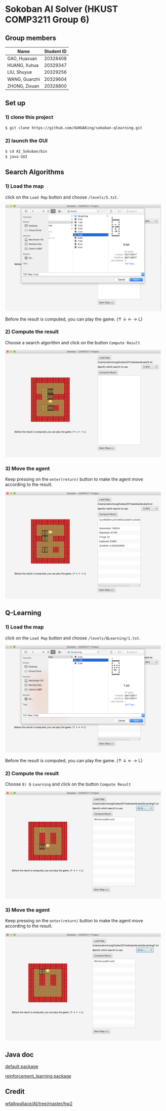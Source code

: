 # Sokoban AI Solver (HKUST COMP3211 Group 6)

## Group members
| Name         	| Student ID   	| 
| ------------- 	|:-------------:	|
| GAO, Huaxuan  	|  20328408     	|
| HUANG, Xuhua  	|  20329347     	|
| LIU, Shuyue   	|  20329256     	|
| WANG, Guanzhi 	|  20329604		|
| ZHONG, Zixuan	|  20328800		|

## Set up

### 1) clone this project

```bash
$ git clone https://github.com/XUHUAKing/sokoban-qlearning.git
```
### 2) launch the GUI

```bash
$ cd AI_Sokoban/bin
$ java GUI 
```

## Search Algorithms


### 1) Load the map

click on the `Load Map` button and choose `/levels/5.txt`.

![](./resources/screenshot_00.png)

Before the result is computed, you can play the game. (↑ ↓ ← → L)

### 2) Compute the result

Choose a search algorithm and click on the button `Compute Result`

![](./resources/screenshot_01.png)

### 3) Move the agent

Keep pressing on the `enter(return)` button to make the agent move according to the result.

![](./resources/screenshot_02.png)

## Q-Learning

### 1) Load the map

click on the `Load Map` button and choose `/levels/QLearning/1.txt`.

![](./resources/screenshot_03.png)

Before the result is computed, you can play the game. (↑ ↓ ← → L)

### 2) Compute the result

Choose `8) Q-Learning` and click on the button `Compute Result`

![](./resources/screenshot_04.png)

### 3) Move the agent

Keep pressing on the `enter(return)` button to make the agent move according to the result.

![](./resources/screenshot_05.png)

## Java doc

[default package](http://hgaoab.student.ust.hk/javadoc3211/docs/package-summary.html)

[reinforcement_learning package](http://hgaoab.student.ust.hk/javadoc3211/reinforcement/reinforcement_learning/package-summary.html)

## Credit

[wfalkwallace/AI/tree/master/hw2](https://github.com/wfalkwallace/AI/tree/master/hw2)

